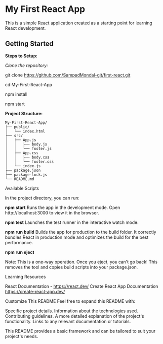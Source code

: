 # My First React App

This is a simple React application created as a starting point for learning React development.

## Getting Started

**Steps to Setup:**

*Clone the repository:*

git clone https://github.com/SampadMondal-git/first-react.git

cd My-First-React-App

npm install

npm start

**Project Structure:**

```
My-First-React-App/
├── public/
│   └── index.html
├── src/
│   ├── App.js
│   │   ├── body.js
│   │   └── footer.js
│   ├── App.css
│   │   ├── body.css
│   │   └── footer.css
│   └── index.js
├── package.json
├── package-lock.js
└── README.md
```

Available Scripts

In the project directory, you can run:

**npm start**
Runs the app in the development mode.
Open http://localhost:3000 to view it in the browser.

**npm test**
Launches the test runner in the interactive watch mode.

**npm run build**
Builds the app for production to the build folder.
It correctly bundles React in production mode and optimizes the build for the best performance.

**npm run eject**

 Note: This is a one-way operation. Once you eject, you can't go back!
 This removes the tool and copies build scripts into your package.json.

Learning Resources

React Documentation - https://react.dev/
Create React App Documentation https://create-react-app.dev/

Customize This README
Feel free to expand this README with:

 Specific project details.
 Information about the technologies used.
 Contributing guidelines.
 A more detailed explanation of the project's functionality.
 Links to any relevant documentation or tutorials.

This README provides a basic framework and can be tailored to suit your project's needs.
